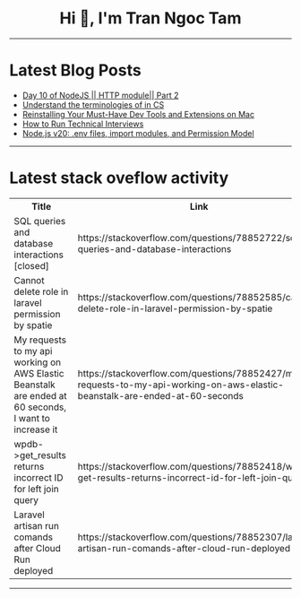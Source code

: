 <h1 align="center">Hi 👋, I'm Tran Ngoc Tam</h1>

---

# Latest Blog Posts 
<!-- BLOG-POST-LIST:START -->
- [Day 10 of NodeJS || HTTP module|| Part 2](https://dev.to/akshat0610/day-10-of-nodejs-http-module-part-2-3743)
- [Understand the terminologies of in CS](https://dev.to/mohanavamsi0614/understand-the-terminologies-of-in-cs-30d6)
- [Reinstalling Your Must-Have Dev Tools and Extensions on Mac](https://dev.to/claudioaltamura/reinstalling-your-must-have-dev-tools-and-extensions-on-mac-17nh)
- [How to Run Technical Interviews](https://dev.to/tomekbuszewski/how-to-run-technical-interviews-h6o)
- [Node.js v20: .env files, import modules, and Permission Model](https://dev.to/cloudx/nodejs-v20-env-files-import-modules-and-permission-model-2fd9)
<!-- BLOG-POST-LIST:END -->

---

# Latest stack oveflow activity
<table>
  <tr><th>Title</th><th>Link</th></tr>
  <!-- STACKOVERFLOW:START --><tr><td>SQL queries and database interactions [closed]</td><td>https://stackoverflow.com/questions/78852722/sql-queries-and-database-interactions</td></tr><tr><td>Cannot delete role in laravel permission by spatie</td><td>https://stackoverflow.com/questions/78852585/cannot-delete-role-in-laravel-permission-by-spatie</td></tr><tr><td>My requests to my api working on AWS Elastic Beanstalk are ended at 60 seconds, I want to increase it</td><td>https://stackoverflow.com/questions/78852427/my-requests-to-my-api-working-on-aws-elastic-beanstalk-are-ended-at-60-seconds</td></tr><tr><td>wpdb-&gt;get_results returns incorrect ID for left join query</td><td>https://stackoverflow.com/questions/78852418/wpdb-get-results-returns-incorrect-id-for-left-join-query</td></tr><tr><td>Laravel artisan run comands after Cloud Run deployed</td><td>https://stackoverflow.com/questions/78852307/laravel-artisan-run-comands-after-cloud-run-deployed</td></tr><!-- STACKOVERFLOW:END -->
</table>

---


